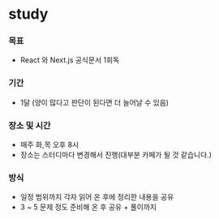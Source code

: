 # study 

### 목표
- React 와 Next.js 공식문서 1회독

### 기간
- 1달 (양이 많다고 판단이 된다면 더 늘어날 수 있음)

### 장소 및 시간
- 매주 화,목 오후 8시
- 장소는 스터디마다 변경해서 진행(대부분 카페가 될 것 같습니다.)

### 방식
- 일정 범위까지 각자 읽어 온 후에 정리한 내용을 공유
- 3 ~ 5 문제 정도 준비해 온 후 공유 + 풀이까지
